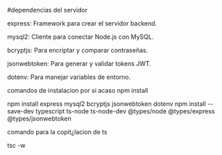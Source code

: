 #dependencias del servidor

express: Framework para crear el servidor backend.

mysql2: Cliente para conectar Node.js con MySQL.

bcryptjs: Para encriptar y comparar contraseñas.

jsonwebtoken: Para generar y validar tokens JWT.

dotenv: Para manejar variables de entorno.

comandos de instalacion por si acaso
npm install

npm install express mysql2 bcryptjs jsonwebtoken dotenv
npm install --save-dev typescript ts-node ts-node-dev @types/node @types/express @types/jsonwebtoken


comando para la copit¿lacion de ts

tsc -w
